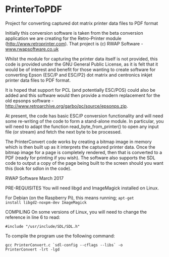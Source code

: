 # PrinterToPDF
Project for converting captured dot matrix printer data files to PDF format

Initially this conversion software is taken from the beta conversion application we are creating for the Retro-Printer module (http://www.retroprinter.com).  That project is (c) RWAP Software - www.rwapsoftware.co.uk

Whilst the module for capturing the printer data itself is not provided, this code is provided under the GNU General Public License, as it is felt that it would be of interest and benefit for those wanting to create software for converting Epson (ESC/P and ESC/P2) dot matrix and centronics inkjet printer data files to PDF format.

It is hoped that support for PCL (and potentially ESC/POS) could also be added and this software would then provide a modern replacement for the old epsonps software - http://www.retroarchive.org/garbo/pc/source/epsonps.zip.

At present, the code has basic ESC/P conversion functionality and will need some re-writing of the code to form a stand-alone module.  In particular, you will need to adapt the function read_byte_from_printer() to open any input file (or stream) and fetch the next byte to be processed.

The PrinterConvert code works by creating a bitmap image in memory which is then built up as it interprets the captured printer data.  Once the bitmap image for a page is completely rendered, then that is converted to a PDF (ready for printing if you wish). The software also supports the SDL code to output a copy of the page being built to the screen should you want this (look for sdlon in the code).

RWAP Software
March 2017

PRE-REQUISITES
You will need libgd and ImageMagick installed on Linux. 

For Debian (on the Raspberry Pi), this means running;
<code>apt-get install libgd2-noxpm-dev ImageMagick</code>


COMPILING
On some versions of Linux, you will need to change the reference in line 6 to read:

<code>#include "/usr/include/SDL/SDL.h"</code>

To compile the program use the following command:

<code>gcc PrinterConvert.c \`sdl-config --cflags --libs\` -o PrinterConvert -lrt  -lgd</code>
